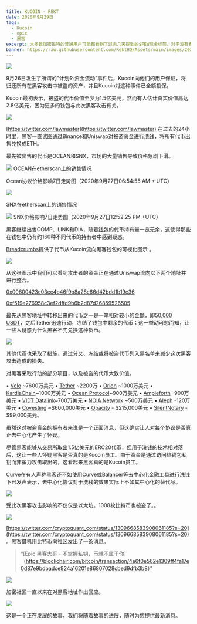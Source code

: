 ```yaml
---
title: KUCOIN - REKT
date: 2020年9月29日
tags:
  - Kucoin
  - epic
  - 黑客
excerpt: 大多数加密推特的普通用户可能都看到了过去几天提到的$FEW现金标签。对于没有看过这个故事的人来说，这是一个短暂计划，目的是根据"少数人了解"的meme来炒作和拉高一个名为$FEW的空投代币价格。 
banner: https://raw.githubusercontent.com/RektHQ/Assets/main/images/2020/09/kucoinwojak-2.jpg
---
```


![](https://raw.githubusercontent.com/RektHQ/Assets/main/images/2020/09/kucoinwojak-2.jpg)

9月26日发生了所谓的"计划外资金流动"事件后，Kucoin向他们的用户保证，将归还所有在黑客攻击中被盗的资产，并且Kucoin对这种事件已全额投保。

Kucoin最初表示，被盗的代币价值至少为1.5亿美元，然而有人估计真实价值高达2.8亿美元，因为更多的钱包与此次黑客攻击有关。 

![](https://lh5.googleusercontent.com/jSvYaOxSiPSRRAs2MpTOVHgjB_tloUJBPJ3ogbbRRc2eRVfCEclg-L_u1MLEgTRuBbtyNWRb1FsGXB2sCZCf02jE2q-VRADXtu5TGwrdhw8QVzVJSOvuHALL83veNYqXgL9KfEXK)

[https://twitter.com/lawmaster](https://twitter.com/lawmaster) 在过去的24小时里，黑客一直试图通过Binance和Uniswap对被盗资金进行洗钱，将所有代币出售兑换成ETH。

最先被出售的代币是OCEAN和SNX，市场的大量销售导致价格急剧下滑。

![](https://lh4.googleusercontent.com/bq0uBVE0LKcPXkhOiswITliRJB11zBqtRF_i2ci_pLZDF6UgIZcSQzinXD9fh-qRyRdrbBHoErrE8mQjD-tDPfptI-zPYEdNg8H_f0IJjnBxaQEi703txSSTM0zSDmI-4a9eQl_p)
OCEAN在etherscan上的销售情况 

Ocean协议价格影响7日走势图（2020年9月27日06:54:55 AM + UTC）

![](https://lh3.googleusercontent.com/ai0TnzWCgqN1R1EcKufgjE-2RoJytN3YYgVlGT_CjRuKi6DUxURPDorDjdndtEEisYqqCmWcXkBc77_xZMMWEKdnsjUFevmMwLC9YH4aEAtd5NSU08QV1UOKbqY0tbSTQvuwLAFW)

SNX在etherscan上的销售情况 

![](https://lh4.googleusercontent.com/kHeUKoW7vmnDZBOIgenYYVswNMYSyKvG3kFvF_3yEMGNxiF5vjpIjidNn_5JWHMABPZVBAQ9KzVgHu_dg8JNQi0t4nl2z0zLAEdgMUXN6qYh5N4FyeodIR_uqSJj16h4Rfrvmqhp)
SNX价格影响7日走势图（2020年9月27日12:52.25 PM +UTC）

黑客继续出售COMP、LINK和DIA，随着[钱包](https://etherscan.io/tokenholdings?a=0xeb31973e0febf3e3d7058234a5ebbae1ab4b8c23)的代币持有量一览无余，这使得那些在钱包中仍有约160种不同代币的持有者中感到疑惑。

[Breadcrumbs](https://www.breadcrumbs.app/)提供了代币从Kucoin流向黑客钱包的可视化图示 。

![](https://lh3.googleusercontent.com/1dmQCPHeMQgnLO88hqpAciHifQcwSLyl2fq-mAQ0-y3L9z1qUuWQbhiHZ_YFmOKa7O0l5_qlaOc-18KaG4vjcJ4UfthObxqGZU2HvV9Xi7Jjgld-o3zt1KiX07CmxIFzKMcNs8uB)

从这张图示中我们可以看到攻击者的资金正在通过Uniswap流向以下两个地址并进行整合。

[0x00600423c03ec4b46f9b8a28c66d42bdd1b19c36](https://etherscan.io/address/0x00600423c03ec4b46f9b8a28c66d42bdd1b19c36)

[0xf519e276958c3ef2dffd9b6b2d87d26859526505](https://etherscan.io/address/0xf519e276958c3ef2dffd9b6b2d87d26859526505)

最先从黑客地址中转移出来的代币之一是一笔相对较小的金额，即[50,000 USDT](https://etherscan.io/tx/0xc6eb6440d4f2c8b649ee7e647e90ea3a354e0bb300540c95d2464553f6b6cff8)，之后Tether迅速行动，冻结了钱包中剩余的代币；这一举动可想而知，让一些人疑惑为什么黑客不先兑换这种货币。

![](https://lh6.googleusercontent.com/jlT9bg3gp6rcYpKnRCpy-B7_yTsKDne_XGgFHnFv02jfxnXK4ECflNFjrNGp4Wzbg3DVoeXh_r-HUEISks1ffkML6l5jMTXkQ0p2XBhqVSt8K2vjKOxkVKroI9bRowSk2Czsv3sM)

其他代币也采取了措施，通过分叉、冻结或将被盗代币列入黑名单来减少这次黑客攻击造成的损失。

对黑客采取行动的部分项目，以及被盗的代币大致价值。

•	[Velo](https://twitter.com/veloprotocol/status/1309937702041608192?s=20) ~7600万美元
•	[Tether](https://twitter.com/paoloardoino/status/1309771801581494272?s=20") ~2200万
•	[Orion](https://blog.orionprotocol.io/tokenswap) ~1000万美元
•	[KardiaChain](https://medium.com/kardiachain/kardiachain-issues-1-1-token-swap-in-response-to-kucoin-security-breach-ensuring-no-loss-to-kai-218b564b03d7)~1000万美元
•	[Ocean Protocol](https://twitter.com/oceanprotocol/status/1310154281505390592)~900万美元
•	[Ampleforth](https://twitter.com/AmpleforthOrg/status/1310355657632092160) -900万美元
•	[VIDT Datalink](https://twitter.com/VIDT_Datalink/status/1309880082337615872?s=20)~700万美元
•	[NOIA Network](https://medium.com/noia/kucoin-exchange-hack-update-fe8f49ca6393) ~500万美元
•	[Aleph](https://medium.com/aleph-im/kucoin-exchange-hack-update-c1cd88a55301)  -120万美元
•	[Covesting](https://twitter.com/covesting/status/1310103008152350725?s=20)  ~$600,000美元
•	[Opacity](https://medium.com/opacity-storage/kucoin-security-incident-and-opq-token-swap-faa3fb45d44d) - $215,000美元
•	[SilentNotary](https://twitter.com/SilentNotary/status/1309876794372354050?s=20)  - $99,000美元。

虽然这对被盗资金的拥有者来说是一个正面消息，但这确实让人对每个协议是否真正去中心化产生了怀疑。

尽管黑客能够从交易所取出1.5亿美元的ERC20代币，但用于洗钱的技术相对落后，这让一些人怀疑黑客是否真的是Kucoin员工。由于资金是通过访问热钱包私钥而非蛮力攻击取出的，这看起来黑客真的是Kucoin员工。

Curve在有人声称黑客还不如使用Curve或Balancer等去中心化金融工具进行洗钱下已发声表示，去中心化协议对于洗钱的效果实际上不如其中心化的替代品。      

![](https://lh5.googleusercontent.com/3MYTGQ9VLY_N1aHUP22vwMNB2UhrBN85gTaiEjmfI5Y7QpQicRbKbO7cNeJgIW2Fj_wEd-Kd1pQscKMBgOK6BxuSpl2a4P4QLLYZKCHgv0UGKhSQUE0SJqk2H091lbV7tQR2decL)

受此次黑客攻击影响的不仅仅是以太坊。1008枚比特币也被盗了。。 

![](https://lh6.googleusercontent.com/-jqWL3Elk3xHOe5qutdui5mPMzS6IrOOP5HUztVA4-0w3EQ_-VPrGM9Y58AK4JCmSOANBqnIm158aqvZy0Iipe5_ctq3nxYE0iOIzgU3FDC53a8uLsXS1ybCk0yrzxAuXCqF71Hu)

[https://twitter.com/cryptoquant_com/status/1309668583908061185?s=20](https://twitter.com/cryptoquant_com/status/1309668583908061185?s=20) 。黑客借机用比特币向社区发出了一条消息。

> “[Epic 黑客大哥 - 不掌握私钥，币就不属于你]（https://blockchair.com/bitcoin/transaction/4e6f0e562e1309ff4fa17e0d87e9bdbadce924a16201e86807028cbed9dfb3b8）”

![](https://lh3.googleusercontent.com/T1D2MBp9_4_vCpQCT3R-iM3Y7PBEylUJmZ8eP0sMh4Fe85tiWQxQP8M0Y2ZR9ELuXY-blAfwTmvy1jehVjF5zXMblrw1S_uytgoTDnQHwDFz7tzyORBLo8DRotsxIV-se_9zSiVH)

加密社区一直以来在对黑客地址作出回应。

![](https://lh3.googleusercontent.com/gecctBXdN_wEWsPiWGmPLpWnkByl9QzWr85Ck6mEg58-c6Pf5I_h6yp3loKcTral-SVjmHMLvmqUUGg4fN9QcAm6E-h2S8MbRLSu3rBnJlv1xmJKp1aA2uEp9uqcZQnEUFzG8mcC)

这是一个正在发展的故事，我们将随着故事的进展，随时为您提供最新消息。

